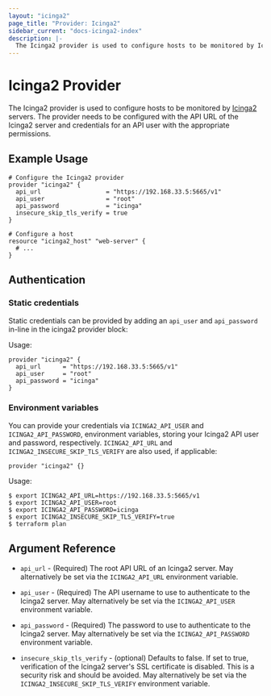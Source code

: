 ```yaml
---
layout: "icinga2"
page_title: "Provider: Icinga2"
sidebar_current: "docs-icinga2-index"
description: |-
  The Icinga2 provider is used to configure hosts to be monitored by Icinga2 servers. The provider needs to be configured with the API URL of the Icinga2 server and credentials for an API user with the appropriate permissions.
---
```



# Icinga2 Provider

The Icinga2 provider is used to configure hosts to be monitored by
[Icinga2](https://www.icinga.com/products/icinga-2/) servers. The provider
needs to be configured with the API URL of the Icinga2 server and credentials
for an API user with the appropriate permissions.

## Example Usage

```hcl
# Configure the Icinga2 provider
provider "icinga2" {
  api_url                  = "https://192.168.33.5:5665/v1"
  api_user                 = "root"
  api_password             = "icinga"
  insecure_skip_tls_verify = true
}

# Configure a host
resource "icinga2_host" "web-server" {
  # ...
}
```

## Authentication

### Static credentials ###

Static credentials can be provided by adding an `api_user` and `api_password` in-line in the
icinga2 provider block:

Usage:

```hcl
provider "icinga2" {
  api_url      = "https://192.168.33.5:5665/v1"
  api_user     = "root"
  api_password = "icinga"
}
```


### Environment variables

You can provide your credentials via `ICINGA2_API_USER` and `ICINGA2_API_PASSWORD`,
environment variables, storing your Icinga2 API user and password, respectively.
`ICINGA2_API_URL` and `ICINGA2_INSECURE_SKIP_TLS_VERIFY` are also used, if applicable:

```hcl
provider "icinga2" {}
```

Usage:

```hcl
$ export ICINGA2_API_URL=https://192.168.33.5:5665/v1
$ export ICINGA2_API_USER=root
$ export ICINGA2_API_PASSWORD=icinga
$ export ICINGA2_INSECURE_SKIP_TLS_VERIFY=true
$ terraform plan
```

## Argument Reference

* ``api_url`` - (Required) The root API URL of an Icinga2 server. May alternatively be
  set via the ``ICINGA2_API_URL`` environment variable.

* ``api_user`` - (Required) The API username to use to
  authenticate to the Icinga2 server. May alternatively
  be set via the ``ICINGA2_API_USER`` environment variable.

* ``api_password`` - (Required) The password to use to
  authenticate to the Icinga2 server. May alternatively
  be set via the ``ICINGA2_API_PASSWORD`` environment variable.

* ``insecure_skip_tls_verify`` - (optional) Defaults to false. If set to true,
  verification of the Icinga2 server's SSL certificate is disabled. This is a security
  risk and should be avoided. May alternatively be set via the
  ``ICINGA2_INSECURE_SKIP_TLS_VERIFY`` environment variable.
